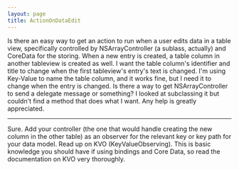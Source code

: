 ```yaml
---
layout: page
title: ActionOnDataEdit
---
```


Is there an easy way to get an action to run when a user edits data in a table view, specifically controlled by NSArrayController (a sublass, actually) and CoreData for the storing. When a new entry is created, a table column in another tableview is created as well. I want the table column's identifier and title to change when the first tableview's entry's text is changed. I'm using Key-Value to name the table column, and it works fine, but I need it to change when the entry is changed. Is there a way to get NSArrayController to send a delegate message or something? I looked at subclassing it but couldn't find a method that does what I want. Any help is greatly appreciated.

----

Sure. Add your controller (the one that would handle creating the new column in the other table) as an observer for the relevant key or key path for your data model. Read up on KVO (KeyValueObserving). This is basic knowledge you should have if using bindings and Core Data, so read the documentation on KVO very thoroughly.

